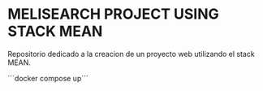 # MELISEARCH PROJECT USING STACK MEAN
Repositorio dedicado a la creacion de un proyecto web utilizando el stack MEAN.

´´´docker compose up´´´
